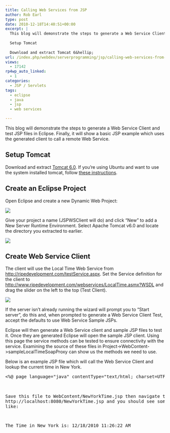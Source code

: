```yaml
---
title: Calling Web Services from JSP
author: Rob Earl
type: post
date: 2010-12-18T14:40:51+00:00
excerpt: |
  This blog will demonstrate the steps to generate a Web Service Client and test JSP files in Eclipse. Finally, it will show a basic JSP example which uses the generated client to call a remote Web Service.
  
  Setup Tomcat
  
  Download and extract Tomcat 6&hellip;
url: /index.php/webdev/serverprogramming/jsp/calling-web-services-from-jsp/
views:
  - 17142
rp4wp_auto_linked:
  - 1
categories:
  - JSP / Servlets
tags:
  - eclipse
  - java
  - jsp
  - web services

---
```

This blog will demonstrate the steps to generate a Web Service Client and test JSP files in Eclipse. Finally, it will show a basic JSP example which uses the generated client to call a remote Web Service.

## Setup Tomcat

Download and extract [Tomcat 6.0][1]. If you&#8217;re using Ubuntu and want to use the system installed tomcat, follow [these instructions][2].

## Create an Eclipse Project

Open Eclipse and create a new Dynamic Web Project:

![][3]

Give your project a name (JSPWSClient will do) and click &#8220;New&#8221; to add a New Server Runtime Environment. Select Apache Tomcat v6.0 and locate the directory you extracted to earlier. 

![][4]

## Create Web Service Client

The client will use the Local Time Web Service from http://ripedevelopment.com/testService.aspx. Set the Service definition for the client to http://www.ripedevelopment.com/webservices/LocalTime.asmx?WSDL and drag the slider on the left to the top (Test Client). 

![][5]

If the server isn&#8217;t already running the wizard will prompt you to &#8220;Start server&#8221;, do this and, when prompted to generate a Web Service Client Test, accept the defaults to use Web Service Sample JSPs.

Eclipse will then generate a Web Service client and sample JSP files to test it. Once they are generated Eclipse will open the sample JSP client. Using this page the service methods can be tested to ensure connectivity with the service. Examining the source of these files in Project->WebContent->sampleLocalTimeSoapProxy can show us the methods we need to use. 

Below is an example JSP file which will call the Web Service Client and lookup the current time in New York.

<pre><%@ page language="java" contentType="text/html; charset=UTF-8" pageEncoding="UTF-8"%&gt;
<!DOCTYPE html PUBLIC "-//W3C//DTD HTML 4.01 Transitional//EN" "http://www.w3.org/TR/html4/loose.dtd"&gt;
<html&gt;
<head&gt;
<meta http-equiv="Content-Type" content="text/html; charset=UTF-8"&gt;
<title&gt;The Time in New York!</title&gt;
</head&gt;
<body&gt;
<jsp:useBean id="localTimeSoapProxy" scope="session" class="com.ripedev.www.LocalTimeSoapProxy" /&gt;
<%
try
{
	String newYorkTime = localTimeSoapProxy.localTimeByZipCode("10001"); // Pass a New York zipcode.
	%&gt;The Time in New York is: <%=newYorkTime %&gt;
	
<%
}
catch(Exception e)
{
%&gt; 
	Exception: <%=e.getMessage() %&gt;
<%	
}
%&gt;
</body&gt;
</html&gt;</pre>

Save this file to WebContent/NewYorkTime.jsp then navigate to http://localhost:8080/NewYorkTime.jsp and you should see something like:

The Time in New York is: 12/18/2010 11:26:22 AM

 [1]: http://tomcat.apache.org/download-60.cgi
 [2]: http://ubuntuforums.org/showthread.php?p=8541057
 [3]: /wp-content/uploads/users/robearl/DynamicWebProject.png ""
 [4]: /wp-content/uploads/users/robearl/Tomcat.png ""
 [5]: /wp-content/uploads/users/robearl/WebServiceClient.png ""